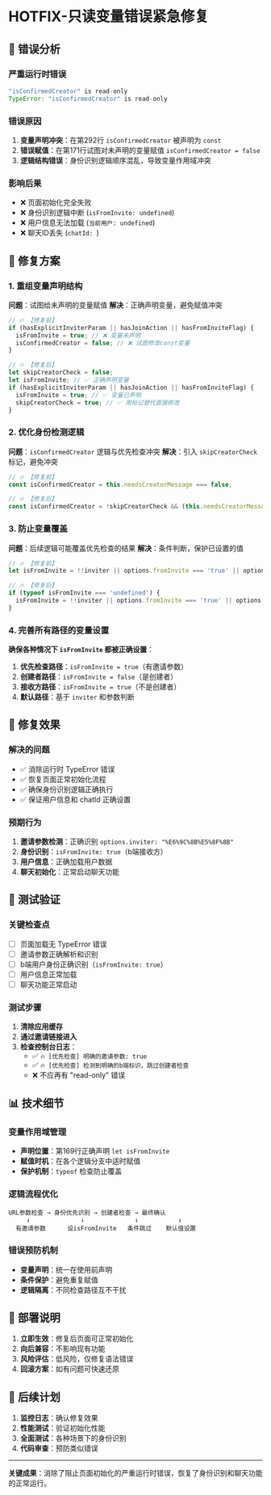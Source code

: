 # HOTFIX-只读变量错误紧急修复

## 🚨 **错误分析**

### 严重运行时错误
```javascript
"isConfirmedCreator" is read-only
TypeError: "isConfirmedCreator" is read-only
```

### 错误原因
1. **变量声明冲突**：在第292行 `isConfirmedCreator` 被声明为 `const`
2. **错误赋值**：在第171行试图对未声明的变量赋值 `isConfirmedCreator = false`
3. **逻辑结构错误**：身份识别逻辑顺序混乱，导致变量作用域冲突

### 影响后果
- ❌ 页面初始化完全失败
- ❌ 身份识别逻辑中断 (`isFromInvite: undefined`)
- ❌ 用户信息无法加载 (`当前用户: undefined`)
- ❌ 聊天ID丢失 (`chatId: `)

## 🔧 **修复方案**

### 1. 重组变量声明结构
**问题**：试图给未声明的变量赋值
**解决**：正确声明变量，避免赋值冲突

```javascript
// 🔥 【修复前】
if (hasExplicitInviterParam || hasJoinAction || hasFromInviteFlag) {
  isFromInvite = true; // ❌ 变量未声明
  isConfirmedCreator = false; // ❌ 试图修改const变量
}

// 🔥 【修复后】
let skipCreatorCheck = false;
let isFromInvite; // ✅ 正确声明变量
if (hasExplicitInviterParam || hasJoinAction || hasFromInviteFlag) {
  isFromInvite = true; // ✅ 变量已声明
  skipCreatorCheck = true; // ✅ 用标记替代直接修改
}
```

### 2. 优化身份检测逻辑
**问题**：`isConfirmedCreator` 逻辑与优先检查冲突
**解决**：引入 `skipCreatorCheck` 标记，避免冲突

```javascript
// 🔥 【修复前】
const isConfirmedCreator = this.needsCreatorMessage === false;

// 🔥 【修复后】
const isConfirmedCreator = !skipCreatorCheck && (this.needsCreatorMessage === false);
```

### 3. 防止变量覆盖
**问题**：后续逻辑可能覆盖优先检查的结果
**解决**：条件判断，保护已设置的值

```javascript
// 🔥 【修复前】
let isFromInvite = !!inviter || options.fromInvite === 'true' || options.fromInvite === true;

// 🔥 【修复后】
if (typeof isFromInvite === 'undefined') {
  isFromInvite = !!inviter || options.fromInvite === 'true' || options.fromInvite === true;
}
```

### 4. 完善所有路径的变量设置
**确保各种情况下 `isFromInvite` 都被正确设置**：

1. **优先检查路径**：`isFromInvite = true`（有邀请参数）
2. **创建者路径**：`isFromInvite = false`（是创建者）
3. **接收方路径**：`isFromInvite = true`（不是创建者）
4. **默认路径**：基于 `inviter` 和参数判断

## 🎯 **修复效果**

### 解决的问题
- ✅ 消除运行时 TypeError 错误
- ✅ 恢复页面正常初始化流程
- ✅ 确保身份识别逻辑正确执行
- ✅ 保证用户信息和 chatId 正确设置

### 预期行为
1. **邀请参数检测**：正确识别 `options.inviter: "%E6%9C%8B%E5%8F%8B"`
2. **身份识别**：`isFromInvite: true`（b端接收方）
3. **用户信息**：正确加载用户数据
4. **聊天初始化**：正常启动聊天功能

## 🧪 **测试验证**

### 关键检查点
- [ ] 页面加载无 TypeError 错误
- [ ] 邀请参数正确解析和识别
- [ ] b端用户身份正确识别（`isFromInvite: true`）
- [ ] 用户信息正常加载
- [ ] 聊天功能正常启动

### 测试步骤
1. **清除应用缓存**
2. **通过邀请链接进入**
3. **检查控制台日志**：
   - ✅ `🔥 [优先检查] 明确的邀请参数: true`
   - ✅ `🔥 [优先检查] 检测到明确的b端标识，跳过创建者检查`
   - ❌ 不应再有 "read-only" 错误

## 📊 **技术细节**

### 变量作用域管理
- **声明位置**：第169行正确声明 `let isFromInvite`
- **赋值时机**：在各个逻辑分支中适时赋值
- **保护机制**：`typeof` 检查防止覆盖

### 逻辑流程优化
```
URL参数检查 → 身份优先识别 → 创建者检查 → 最终确认
     ↓              ↓              ↓           ↓
  有邀请参数      设isFromInvite   条件跳过    默认值设置
```

### 错误预防机制
- **变量声明**：统一在使用前声明
- **条件保护**：避免重复赋值
- **逻辑隔离**：不同检查路径互不干扰

## 🚀 **部署说明**

1. **立即生效**：修复后页面可正常初始化
2. **向后兼容**：不影响现有功能
3. **风险评估**：低风险，仅修复语法错误
4. **回滚方案**：如有问题可快速还原

## 📝 **后续计划**

1. **监控日志**：确认修复效果
2. **性能测试**：验证初始化性能
3. **全面测试**：各种场景下的身份识别
4. **代码审查**：预防类似错误

---

**关键成果**：消除了阻止页面初始化的严重运行时错误，恢复了身份识别和聊天功能的正常运行。
